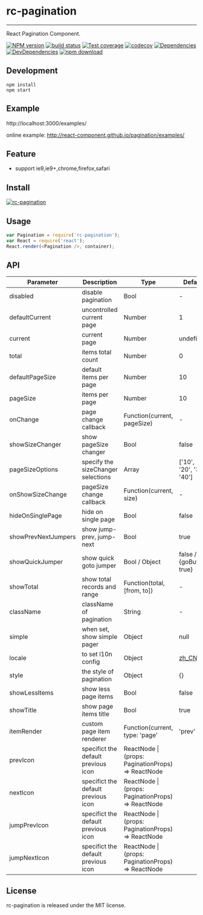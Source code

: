 # rc-pagination

---

React Pagination Component.

[![NPM version][npm-image]][npm-url]
[![build status][travis-image]][travis-url]
[![Test coverage][coveralls-image]][coveralls-url]
[![codecov](https://codecov.io/gh/react-component/pagination/branch/master/graph/badge.svg)](https://codecov.io/gh/react-component/pagination)
[![Dependencies](https://img.shields.io/david/react-component/pagination.svg?style=flat-square)](https://david-dm.org/react-component/pagination)
[![DevDependencies](https://img.shields.io/david/dev/react-component/pagination.svg?style=flat-square)](https://david-dm.org/react-component/pagination?type=dev)
[![npm download][download-image]][download-url]

[npm-image]: http://img.shields.io/npm/v/rc-pagination.svg?style=flat-square
[npm-url]: http://npmjs.org/package/rc-pagination
[travis-image]: https://img.shields.io/travis/react-component/pagination.svg?style=flat-square
[travis-url]: https://travis-ci.org/react-component/pagination
[coveralls-image]: https://img.shields.io/coveralls/react-component/pagination.svg?style=flat-square
[coveralls-url]: https://coveralls.io/r/react-component/pagination?branch=master
[download-image]: https://img.shields.io/npm/dm/rc-pagination.svg?style=flat-square
[download-url]: https://npmjs.org/package/rc-pagination

## Development

```
npm install
npm start
```

## Example

http://localhost:3000/examples/

online example: http://react-component.github.io/pagination/examples/

## Feature

- support ie9,ie9+,chrome,firefox,safari

## Install

[![rc-pagination](https://nodei.co/npm/rc-pagination.png)](https://npmjs.org/package/rc-pagination)

## Usage

```js
var Pagination = require('rc-pagination');
var React = require('react');
React.render(<Pagination />, container);
```

## API

| Parameter           | Description                         | Type                                               | Default                                                                                |
| ------------------- | ----------------------------------- | -------------------------------------------------- | -------------------------------------------------------------------------------------- |
| disabled            | disable pagination                  | Bool                                               | -                                                                                      |
| defaultCurrent      | uncontrolled current page           | Number                                             | 1                                                                                      |
| current             | current page                        | Number                                             | undefined                                                                              |
| total               | items total count                   | Number                                             | 0                                                                                      |
| defaultPageSize     | default items per page              | Number                                             | 10                                                                                     |
| pageSize            | items per page                      | Number                                             | 10                                                                                     |
| onChange            | page change callback                | Function(current, pageSize)                        | -                                                                                      |
| showSizeChanger     | show pageSize changer               | Bool                                               | false                                                                                  |
| pageSizeOptions     | specify the sizeChanger selections  | Array<String>                                      | ['10', '20', '30', '40']                                                               |
| onShowSizeChange    | pageSize change callback            | Function(current, size)                            | -                                                                                      |
| hideOnSinglePage    | hide on single page                 | Bool                                               | false                                                                                  |
| showPrevNextJumpers | show jump-prev, jump-next           | Bool                                               | true                                                                                   |
| showQuickJumper     | show quick goto jumper              | Bool / Object                                      | false / {goButton: true}                                                               |
| showTotal           | show total records and range        | Function(total, [from, to])                        | -                                                                                      |
| className           | className of pagination             | String                                             | -                                                                                      |
| simple              | when set, show simple pager         | Object                                             | null                                                                                   |
| locale              | to set l10n config                  | Object                                             | [zh_CN](https://github.com/react-component/pagination/blob/master/src/locale/zh_CN.js) |
| style               | the style of pagination             | Object                                             | {}                                                                                     |
| showLessItems       | show less page items                | Bool                                               | false                                                                                  |
| showTitle           | show page items title               | Bool                                               | true                                                                                   |
| itemRender          | custom page item renderer           | Function(current, type: 'page'                     | 'prev'                                                                                 | 'next' | 'jump-prev' | 'jump-next', element): React.ReactNode | `(current, type, element) => element` |
| prevIcon            | specifict the default previous icon | ReactNode \| (props: PaginationProps) => ReactNode |                                                                                        |
| nextIcon            | specifict the default previous icon | ReactNode \| (props: PaginationProps) => ReactNode |                                                                                        |
| jumpPrevIcon        | specifict the default previous icon | ReactNode \| (props: PaginationProps) => ReactNode |                                                                                        |
| jumpNextIcon        | specifict the default previous icon | ReactNode \| (props: PaginationProps) => ReactNode |                                                                                        |

## License

rc-pagination is released under the MIT license.
